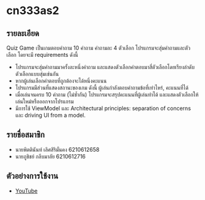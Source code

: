 # cn333as2

## รายละเอียด
Quiz Game เป็นเกมตอบคำถาม 10 คำถาม คำถามละ 4 ตัวเลือก โปรแกรมจะสุ่มคำถามและตัวเลือก โดยจะมี requirements ดังนี้
- โปรแกรมจะสุ่มคำถามมาครั้งละหนึ่งคำถาม และแสดงตัวเลือกคำตอบมาสี่ตัวเลือกโดยเรียงลำดับตัวเลือกแบบสุ่มเช่นกัน
- หากผู้เล่นเลือกคำตอบที่ถูกต้องจะได้หนึ่งคะแนน
- โปรแกรมมีส่วนที่แสดงสถานะของเกม ดังนี้ ผู้เล่นกำลังตอบคำถามข้อที่เท่าไหร่, คะแนนที่ได้
- เมื่อเล่นจนครบ 10 คำถาม (ไม่ซ้ำกัน) โปรแกรมจะสรุปคะแนนที่ผู้เล่นทำได้ และแสดงตัวเลือกให้เล่นใหม่หรือออกจากโปรแกรม
- มีการใช้ ViewModel และ Architectural principles: separation of concerns และ driving UI from a model.

## รายชื่อสมาชิก
- นายพิตตินันท์ เลิศสิริมั่นคง 6210612658
- นายภูชิชย์ กลีบมาลัย 6210612716

## ตัวอย่างการใช้งาน
- [YouTube](https://www.youtube.com/watch?v=7ytoJVzz4fY)
